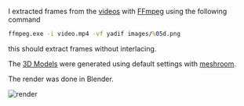 I extracted frames from the [videos](videos) with [FFmpeg](https://github.com/FFmpeg/FFmpeg) using the following command 
```cmd
ffmpeg.exe -i video.mp4 -vf yadif images/%05d.png
```
this should extract frames without interlacing.

The [3D Models](texturedMeshes) were generated using default settings with [meshroom](https://github.com/alicevision/meshroom).

The render was done in Blender.

![render](render/render.png)
